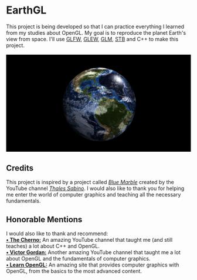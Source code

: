 <h1>EarthGL</h1>
<section>
    This project is being developed so that I can practice everything I learned from my studies about OpenGL. My goal is to reproduce the planet Earth's view from space. I'll use <a href="https://www.glfw.org/download.html">GLFW</a>, <a href="https://glew.sourceforge.net/">GLEW</a>, <a href="https://glm.g-truc.net/0.9.9/">GLM</a>, <a href="https://github.com/nothings/stb">STB</a> and C++ to make this project.
</section>
<br>
    <img src="EarthGL/Resource/showcase-earthgl.jpg">
<h2>Credits</h2>
<section>
    This project is inspired by a project called <a href="https://www.youtube.com/watch?v=eDFXFgd_flA&ab_channel=ThalesSabino"><i>Blue Marble</i></a> created by the YouTube channel <a href="https://www.youtube.com/channel/UCFZCPq--PwSkfVkkRsRUUqQ"><i>Thales Sabino</a></i>. I would also like to thank you for helping me enter the world of computer graphics and teaching all the necessary fundamentals.
</section>
<h2>Honorable Mentions</h2>
<section>
    I would also like to thank and recommend:<br>
<a href="https://www.youtube.com/c/TheChernoProject"><b>• The Cherno:</a></b> An amazing YouTube channel that taught me (and still teaches) a lot about C++ and OpenGL.<br>
<a href="https://www.youtube.com/c/VictorGordan"><b>• Victor Gordan:</a></b> Another amazing YouTube channel that taught me a lot about OpenGL and the fundamentals of computer graphics.<br>
<a href="https://learnopengl.com/"><b>• Learn OpenGL:</b></a> An amazing site that provides computer graphics with OpenGL, from the basics to the most advanced content.
</section>
